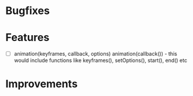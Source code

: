 # Bugfixes

# Features

- [ ] animation(keyframes, callback, options)
      animation(callback()) - this would include functions like keyframes(), setOptions(), start(), end() etc

# Improvements
